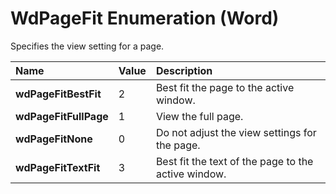 
# WdPageFit Enumeration (Word)

Specifies the view setting for a page.



|**Name**|**Value**|**Description**|
|:-----|:-----|:-----|
|**wdPageFitBestFit**|2|Best fit the page to the active window.|
|**wdPageFitFullPage**|1|View the full page.|
|**wdPageFitNone**|0|Do not adjust the view settings for the page.|
|**wdPageFitTextFit**|3|Best fit the text of the page to the active window.|
